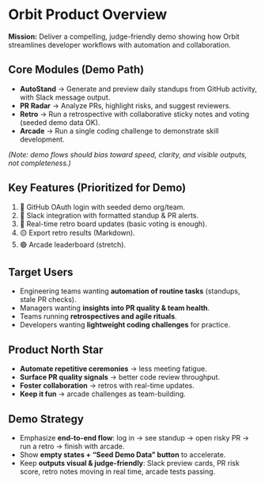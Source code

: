 # Orbit Product Overview

**Mission:** Deliver a compelling, judge-friendly demo showing how Orbit streamlines developer workflows with automation and collaboration.

## Core Modules (Demo Path)

- **AutoStand** → Generate and preview daily standups from GitHub activity, with Slack message output.
- **PR Radar** → Analyze PRs, highlight risks, and suggest reviewers.
- **Retro** → Run a retrospective with collaborative sticky notes and voting (seeded demo data OK).
- **Arcade** → Run a single coding challenge to demonstrate skill development.

_(Note: demo flows should bias toward speed, clarity, and visible outputs, not completeness.)_

## Key Features (Prioritized for Demo)

1. 🔑 GitHub OAuth login with seeded demo org/team.
2. 🔑 Slack integration with formatted standup & PR alerts.
3. 🔑 Real-time retro board updates (basic voting is enough).
4. 🟡 Export retro results (Markdown).
5. 🟢 Arcade leaderboard (stretch).

## Target Users

- Engineering teams wanting **automation of routine tasks** (standups, stale PR checks).
- Managers wanting **insights into PR quality & team health**.
- Teams running **retrospectives and agile rituals**.
- Developers wanting **lightweight coding challenges** for practice.

## Product North Star

- **Automate repetitive ceremonies** → less meeting fatigue.
- **Surface PR quality signals** → better code review throughput.
- **Foster collaboration** → retros with real-time updates.
- **Keep it fun** → arcade challenges as team-building.

## Demo Strategy

- Emphasize **end-to-end flow**: log in → see standup → open risky PR → run a retro → finish with arcade.
- Show **empty states + “Seed Demo Data” button** to accelerate.
- Keep **outputs visual & judge-friendly**: Slack preview cards, PR risk score, retro notes moving in real time, arcade tests passing.
